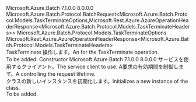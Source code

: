 <Type Name="TaskTerminateBatchRequest" FullName="Microsoft.Azure.Batch.Protocol.BatchRequests.TaskTerminateBatchRequest">
  <TypeSignature Language="C#" Value="public class TaskTerminateBatchRequest : Microsoft.Azure.Batch.Protocol.BatchRequest&lt;Microsoft.Azure.Batch.Protocol.Models.TaskTerminateOptions,Microsoft.Rest.Azure.AzureOperationHeaderResponse&lt;Microsoft.Azure.Batch.Protocol.Models.TaskTerminateHeaders&gt;&gt;" />
  <TypeSignature Language="ILAsm" Value=".class public auto ansi beforefieldinit TaskTerminateBatchRequest extends Microsoft.Azure.Batch.Protocol.BatchRequest`2&lt;class Microsoft.Azure.Batch.Protocol.Models.TaskTerminateOptions, class Microsoft.Rest.Azure.AzureOperationHeaderResponse`1&lt;class Microsoft.Azure.Batch.Protocol.Models.TaskTerminateHeaders&gt;&gt;" />
  <TypeSignature Language="DocId" Value="T:Microsoft.Azure.Batch.Protocol.BatchRequests.TaskTerminateBatchRequest" />
  <TypeSignature Language="VB.NET" Value="Public Class TaskTerminateBatchRequest&#xA;Inherits BatchRequest(Of TaskTerminateOptions, AzureOperationHeaderResponse(Of TaskTerminateHeaders))" />
  <TypeSignature Language="F#" Value="type TaskTerminateBatchRequest = class&#xA;    inherit BatchRequest&lt;TaskTerminateOptions, AzureOperationHeaderResponse&lt;TaskTerminateHeaders&gt;&gt;" />
  <AssemblyInfo>
    <AssemblyName>Microsoft.Azure.Batch</AssemblyName>
    <AssemblyVersion>7.1.0.0</AssemblyVersion>
    <AssemblyVersion>8.0.0.0</AssemblyVersion>
  </AssemblyInfo>
  <Base>
    <BaseTypeName>Microsoft.Azure.Batch.Protocol.BatchRequest&lt;Microsoft.Azure.Batch.Protocol.Models.TaskTerminateOptions,Microsoft.Rest.Azure.AzureOperationHeaderResponse&lt;Microsoft.Azure.Batch.Protocol.Models.TaskTerminateHeaders&gt;&gt;</BaseTypeName>
    <BaseTypeArguments>
      <BaseTypeArgument TypeParamName="TOptions">Microsoft.Azure.Batch.Protocol.Models.TaskTerminateOptions</BaseTypeArgument>
      <BaseTypeArgument TypeParamName="TResponse">Microsoft.Rest.Azure.AzureOperationHeaderResponse&lt;Microsoft.Azure.Batch.Protocol.Models.TaskTerminateHeaders&gt;</BaseTypeArgument>
    </BaseTypeArguments>
  </Base>
  <Interfaces />
  <Docs>
    <summary>
            <span data-ttu-id="8223b-101"><see cref="T:Microsoft.Azure.Batch.Protocol.IBatchRequest" /> TaskTerminate 操作します。</span><span class="sxs-lookup"><span data-stu-id="8223b-101">An <see cref="T:Microsoft.Azure.Batch.Protocol.IBatchRequest" /> for the TaskTerminate operation.</span></span>
            </summary>
    <remarks>To be added.</remarks>
  </Docs>
  <Members>
    <Member MemberName=".ctor">
      <MemberSignature Language="C#" Value="public TaskTerminateBatchRequest (Microsoft.Azure.Batch.Protocol.BatchServiceClient serviceClient, System.Threading.CancellationToken cancellationToken);" />
      <MemberSignature Language="ILAsm" Value=".method public hidebysig specialname rtspecialname instance void .ctor(class Microsoft.Azure.Batch.Protocol.BatchServiceClient serviceClient, valuetype System.Threading.CancellationToken cancellationToken) cil managed" />
      <MemberSignature Language="DocId" Value="M:Microsoft.Azure.Batch.Protocol.BatchRequests.TaskTerminateBatchRequest.#ctor(Microsoft.Azure.Batch.Protocol.BatchServiceClient,System.Threading.CancellationToken)" />
      <MemberSignature Language="F#" Value="new Microsoft.Azure.Batch.Protocol.BatchRequests.TaskTerminateBatchRequest : Microsoft.Azure.Batch.Protocol.BatchServiceClient * System.Threading.CancellationToken -&gt; Microsoft.Azure.Batch.Protocol.BatchRequests.TaskTerminateBatchRequest" Usage="new Microsoft.Azure.Batch.Protocol.BatchRequests.TaskTerminateBatchRequest (serviceClient, cancellationToken)" />
      <MemberType>Constructor</MemberType>
      <AssemblyInfo>
        <AssemblyName>Microsoft.Azure.Batch</AssemblyName>
        <AssemblyVersion>7.1.0.0</AssemblyVersion>
        <AssemblyVersion>8.0.0.0</AssemblyVersion>
      </AssemblyInfo>
      <Parameters>
        <Parameter Name="serviceClient" Type="Microsoft.Azure.Batch.Protocol.BatchServiceClient" />
        <Parameter Name="cancellationToken" Type="System.Threading.CancellationToken" />
      </Parameters>
      <Docs>
        <param name="serviceClient"><span data-ttu-id="8223b-102">サービスを使用するクライアント。</span><span class="sxs-lookup"><span data-stu-id="8223b-102">The service client to use.</span></span></param>
        <param name="cancellationToken"><span data-ttu-id="8223b-103">A<see cref="T:System.Threading.CancellationToken" />要求の有効期間を制御します。</span><span class="sxs-lookup"><span data-stu-id="8223b-103">A <see cref="T:System.Threading.CancellationToken" /> controlling the request lifetime.</span></span></param>
        <summary>
            <span data-ttu-id="8223b-104"><see cref="T:Microsoft.Azure.Batch.Protocol.BatchRequests.TaskTerminateBatchRequest" /> クラスの新しいインスタンスを初期化します。</span><span class="sxs-lookup"><span data-stu-id="8223b-104">Initializes a new instance of the <see cref="T:Microsoft.Azure.Batch.Protocol.BatchRequests.TaskTerminateBatchRequest" /> class.</span></span>
            </summary>
        <remarks>To be added.</remarks>
      </Docs>
    </Member>
  </Members>
</Type>